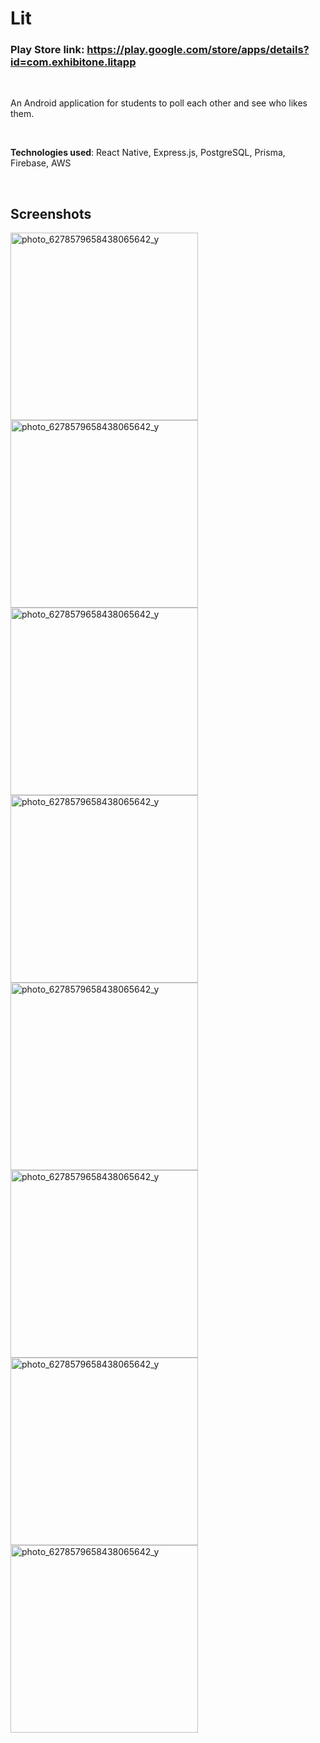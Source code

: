 # Lit

### Play Store link: https://play.google.com/store/apps/details?id=com.exhibitone.litapp

<br>

An Android application for students to poll each other and see who likes them.

<br>

**Technologies used**: React Native, Express.js, PostgreSQL, Prisma, Firebase, AWS

<br>

## Screenshots

<img src="https://github.com/sakkshm26/lit/assets/87091886/e9fe20c4-a6e5-4899-b80f-fee6d93d0630.jpg" alt="photo_6278579658438065642_y" width="300" />
<img src="https://github.com/sakkshm26/lit/assets/87091886/b3757d9f-05d0-47bb-8efe-7f29da73b0dc.jpg" alt="photo_6278579658438065642_y" width="300" />
<img src="https://github.com/sakkshm26/lit/assets/87091886/de21a631-ea1b-4e89-a81c-e498013d9a95.jpg" alt="photo_6278579658438065642_y" width="300" />
<img src="https://github.com/sakkshm26/lit/assets/87091886/d926d567-b1bc-43d6-8e3f-a9c02cd87d02.jpg" alt="photo_6278579658438065642_y" width="300" />
<img src="https://github.com/sakkshm26/lit/assets/87091886/d30b1970-f109-457a-b382-c5da632e48fa.jpg" alt="photo_6278579658438065642_y" width="300" />
<img src="https://github.com/sakkshm26/lit/assets/87091886/2995adc9-7bdd-4d57-86af-040cf4c8ed15.jpg" alt="photo_6278579658438065642_y" width="300" />
<img src="https://github.com/sakkshm26/lit/assets/87091886/6efb170a-40dd-4e12-aff4-25840163ae10.jpg" alt="photo_6278579658438065642_y" width="300" />
<img src="https://github.com/sakkshm26/lit/assets/87091886/2fb0142f-a25a-49c3-b335-9ce5e010090c.jpg" alt="photo_6278579658438065642_y" width="300" />
